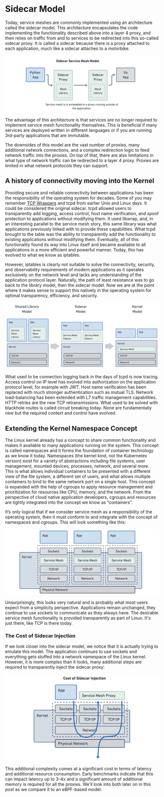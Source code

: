 # Sidecar Model

Today, service meshes are commonly implemented using an architecture called the sidecar model. This architecture encapsulates the code implementing the functionality described above into a layer 4 proxy, and then relies on traffic from and to services to be redirected into this so-called sidecar proxy. It is called a sidecar because there is a proxy attached to each application, much like a sidecar attaches to a motorbike.

![Sidecar-based service mesh model](media/Sidecar-based_service_mesh_model.png)

The advantage of this architecture is that services are no longer required to implement service mesh functionality themselves. This is beneficial if many services are deployed written in different languages or if you are running 3rd-party applications that are immutable.

The downsides of this model are the vast number of proxies, many additional network connections, and a complex redirection logic to feed network traffic into the proxies. On top of that, there are also limitations in what type of network traffic can be redirected to a layer 4 proxy. Proxies are limited in what network protocols they can support.

## A history of connectivity moving into the Kernel

Providing secure and reliable connectivity between applications has been the responsibility of the operating system for decades. Some of you may remember [TCP Wrappers](https://en.wikipedia.org/wiki/TCP_Wrappers) and tcpd from earlier Unix and Linux days. It could be considered the original sidecar. tcpd allowed users to transparently add logging, access control, host name verification, and spoof protection to applications without modifying them. It used libwrap, and, in an interesting parallel to the service mesh story, this same library was what applications previously linked with to provide these capabilities. What tcpd brought to the table was the ability to transparently add the functionality to existing applications without modifying them. Eventually, all of this functionality found its way into Linux itself and became available to all applications in a more efficient and powerful manner. Today, this has evolved to what we know as iptables.

However, iptables is clearly not suitable to solve the connectivity, security, and observability requirements of modern applications as it operates exclusively on the network level and lacks any understanding of the application protocol layer. Naturally, the path of least resistance was to go back to the library model, then the sidecar model. Now we are at the point where it makes sense to support this natively in the operating system for optimal transparency, efficiency, and security.

![Evolution of Service Mesh](media/Evolution_of_Service_Mesh.png)

What used to be connection logging back in the days of tcpd is now tracing. Access control on IP level has evolved into authorization on the application protocol level, for example with JWT. Host name verification has been replaced with much stronger authentication such as mutual TLS. Network load-balancing has been extended with L7 traffic management capabilities. HTTP retries are the new TCP retransmissions. What used to be solved with blackhole routes is called circuit breaking today. None are fundamentally new but the required context and control have evolved.

## Extending the Kernel Namespace Concept

The Linux kernel already has a concept to share common functionality and makes it available to many applications running on the system. This concept is called namespaces and it forms the foundation of container technology as we know it today. Namespaces (the kernel kind, not the Kubernetes version) exist for a variety of abstractions including file systems, user management, mounted devices, processes, network, and several more. This is what allows individual containers to be presented with a different view of the file system, a different set of users, and what allows multiple containers to bind to the same network port on a single host. This concept is expanded with the help of cgroups to apply resource management and prioritization for resources like CPU, memory, and the network. From the perspective of cloud native application developers, cgroups and resources are tightly integrated into the concept we know as “containers”.

It’s only logical that if we consider service mesh as a responsibility of the operating system, then it must conform to and integrate with the concept of namespaces and cgroups. This will look something like this:

![Service Mesh Namespaces](media/Service_Mesh_Namespaces.png)

Unsurprisingly, this looks very natural and is probably what most users expect from a simplicity perspective. Applications remain unchanged, they continue to use sockets to communicate as they always have. The desirable service mesh functionality is provided transparently as part of Linux. It's just there, like TCP is there today.

### The Cost of Sidecar Injection

If we look closer into the sidecar model, we notice that it is actually trying to emulate this model. The application continues to use sockets and everything gets stuffed into a network namespace of the Linux kernel. However, it is more complex than it looks, many additional steps are required to transparently inject the sidecar proxy:

![Cost of sidecar injection](media/Cost_of_sidecar_injection.png)

This additional complexity comes at a significant cost in terms of latency and additional resource consumption. Early benchmarks indicate that this can impact latency up to 3-4x and a significant amount of additional memory is required for all the proxies. We'll look into both later on in this post as we compare it to an eBPF-based model.
